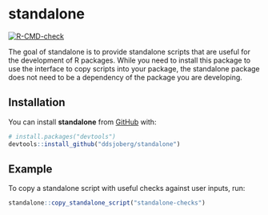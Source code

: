 
# standalone

<!-- badges: start -->
[![R-CMD-check](https://github.com/ddsjoberg/standalone/actions/workflows/R-CMD-check.yaml/badge.svg)](https://github.com/ddsjoberg/standalone/actions/workflows/R-CMD-check.yaml)
<!-- badges: end -->

The goal of standalone is to provide standalone scripts that are useful for the
development of R packages. While you need to install this package to use the
interface to copy scripts into your package, the standalone package does not need to be a dependency of the package you are developing.

## Installation

You can install **standalone** from [GitHub](https://github.com/) with:

``` r
# install.packages("devtools")
devtools::install_github("ddsjoberg/standalone")
```

## Example

To copy a standalone script with useful checks against user inputs, run:

``` r
standalone::copy_standalone_script("standalone-checks")
```

